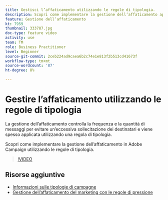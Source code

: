 ```yaml
---
title: Gestisci l’affaticamento utilizzando le regole di tipologia.
description: Scopri come implementare la gestione dell’affaticamento applicando le regole di tipologia.
feature: Gestione dell’affaticamento
kt: 7959
thumbnail: 333787.jpg
doc-type: feature video
activity: use
team: TM
role: Business Practitioner
level: Beginner
source-git-commit: 2ceb224ad9caea6b2c74e1e813f2b513cd41673f
workflow-type: tm+mt
source-wordcount: '87'
ht-degree: 8%

---
```



# Gestire l’affaticamento utilizzando le regole di tipologia

La gestione dell’affaticamento controlla la frequenza e la quantità di messaggi per evitare un’eccessiva sollecitazione dei destinatari e viene spesso applicata utilizzando una regola di tipologia.

Scopri come implementare la gestione dell’affaticamento in Adobe Campaign utilizzando le regole di tipologia.

>[!VIDEO](https://video.tv.adobe.com/v/333787?quality=12)

## Risorse aggiuntive

* [Informazioni sulle tipologie di campagne](https://experienceleague.adobe.com/docs/campaign-classic/using/orchestrating-campaigns/campaign-optimization/about-campaign-typologies.html?lang=en)
* [Gestione dell’affaticamento del marketing con le regole di pressione](https://experienceleague.adobe.com/docs/campaign-classic/using/orchestrating-campaigns/campaign-optimization/pressure-rules.html?lang=en)
